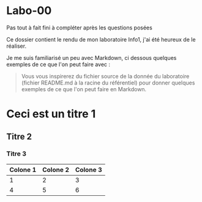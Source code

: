 # Labo-00

Pas tout à fait fini à compléter après les questions posées

Ce dossier contient le rendu de mon laboratoire Info1, j'ai été heureux de le réaliser.

Je me suis familiarisé un peu avec Markdown, ci dessous quelques exemples de ce que l'on peut faire avec :

> Vous vous inspirerez du fichier source de la donnée du laboratoire (fichier README.md à la racine du référentiel) pour donner quelques exemples de ce que l'on peut faire en Markdown.

# Ceci est un titre 1
## Titre 2 
### Titre 3

|Colone 1 | Colone 2 | Colone 3 |
|---------|----------|----------|
| 1       | 2        | 3        |
| 4       | 5        | 6        |
